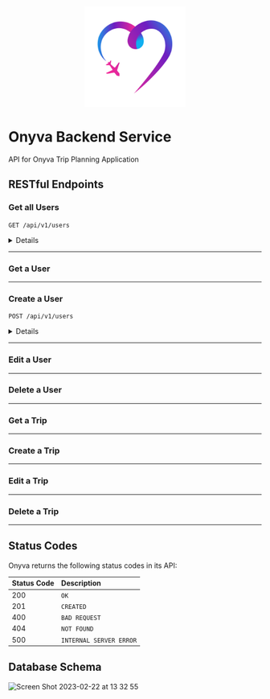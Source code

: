
<div id="header" align="center">
<img src="src/assets/logo_transparent.png" alt="onyva logo" width="200" height="auto" />
</div>

# Onyva Backend Service

API for Onyva Trip Planning Application

## RESTful Endpoints

### Get all Users

```http
GET /api/v1/users
```

<details close>
<summary>  Details </summary>
<br>
    
Parameters: <br>
```
No Parameters
```

| Code | Description |
| :--- | :--- |
| 200 | `OK` |

Example Value:

```json
{
   
   }
```

</details>

---

### Get a User


---


### Create a User



```http
POST /api/v1/users
```

<details close>
<summary>  Details </summary>
<br>
    
Parameters: <br>
```
CONTENT_TYPE=application/json
```

| Code | Description |
| :--- | :--- |
| 201 | Created |

Example Value:

```json
{
    "data": {
        "id": "3",
        "type": "user",
        "attributes": {
            "first name": "Harry",
            "Last_name": "Potter",
            "phone_number": "123456789",
            "email": "harry@hogwarts.com",
            "password digest": "$2a$12$fluERN41F2GOxWGW08JPmOh7AwL]rdDJo4fXyrLukj5yzGKIG/Kpiv"
            "emergency_contact_name": null,
            "emergency_contact_phone_number": null
        }
    }
}
```

</details>


---


### Edit a User

---


### Delete a User

---


### Get a Trip


---


### Create a Trip

---


### Edit a Trip

---


### Delete a Trip


---




## Status Codes

Onyva returns the following status codes in its API:

| Status Code | Description |
| :--- | :--- |
| 200 | `OK` |
| 201 | `CREATED` |
| 400 | `BAD REQUEST` |
| 404 | `NOT FOUND` |
| 500 | `INTERNAL SERVER ERROR` |

## Database Schema

![Screen Shot 2023-02-22 at 13 32 55](https://user-images.githubusercontent.com/111713452/220828547-a7360860-b73e-4209-a91e-c04fc5b56211.png)

